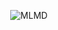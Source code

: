 <p align="center">
  <img src="https://github.com/Jiaxuan-Ma/MLMDMarket/blob/main/MLMDicon.gif?raw=true" alt="MLMD"/>
</div>
</p>
